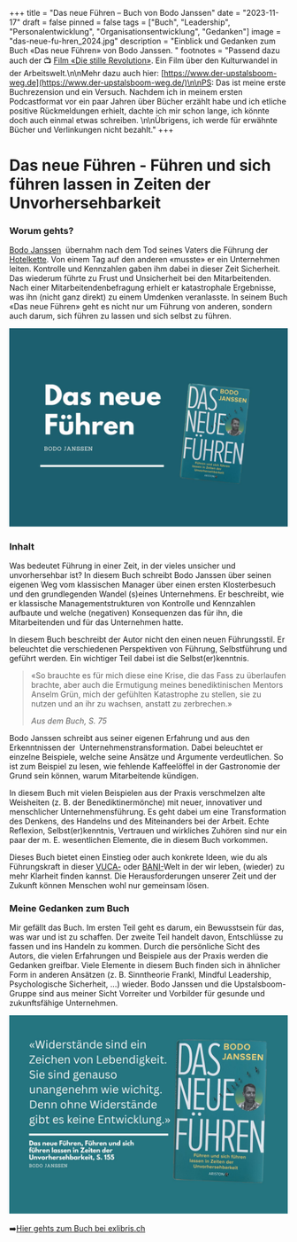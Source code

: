 +++
title = "Das neue Führen – Buch von Bodo Janssen"
date = "2023-11-17"
draft = false
pinned = false
tags = ["Buch", "Leadership", "Personalentwicklung", "Organisationsentwicklung", "Gedanken"]
image = "das-neue-fu-hren_2024.jpg"
description = "Einblick und Gedanken zum Buch «Das neue Führen» von Bodo Janssen. "
footnotes = "Passend dazu auch der 📺 [Film «Die stille Revolution»](https://www.die-stille-revolution.de). Ein Film über den Kulturwandel in der Arbeitswelt.\n\nMehr dazu auch hier: [https://www.der-upstalsboom-weg.de](https://www.der-upstalsboom-weg.de/)\n\nPS: Das ist meine erste Buchrezension und ein Versuch. Nachdem ich in meinem ersten Podcastformat vor ein paar Jahren über Bücher erzählt habe und ich etliche positive Rückmeldungen erhielt, dachte ich mir schon lange, ich könnte doch auch einmal etwas schreiben. \n\nÜbrigens, ich werde für erwähnte Bücher und Verlinkungen nicht bezahlt."
+++
# Das neue Führen - Führen und sich führen lassen in Zeiten der Unvorhersehbarkeit

### Worum gehts?

[Bodo Janssen](https://www.ndr.de/geschichte/koepfe/14-Juni-1998-Entfuehrungsopfer-Bodo-Janssen-wird-befreit,bodojanssen102.html)  übernahm nach dem Tod seines Vaters die Führung der [Hotelkette](https://www.upstalsboom.de/). Von einem Tag auf den anderen «musste» er ein Unternehmen leiten. Kontrolle und Kennzahlen gaben ihm dabei in dieser Zeit Sicherheit. Das wiederum führte zu Frust und Unsicherheit bei den Mitarbeitenden. Nach einer Mitarbeitendenbefragung erhielt er katastrophale Ergebnisse, was ihn (nicht ganz direkt) zu einem Umdenken veranlasste. In seinem Buch «Das neue Führen» geht es nicht nur um Führung von anderen, sondern auch darum, sich führen zu lassen und sich selbst zu führen. 

![](blue-gradient-christian-church-schedule-he-is-risen-easter-postcard.jpg)

### Inhalt

Was bedeutet Führung in einer Zeit, in der vieles unsicher und unvorhersehbar ist? In diesem Buch schreibt Bodo Janssen über seinen eigenen Weg vom klassischen Manager über einen ersten Klosterbesuch und den grundlegenden Wandel (s)eines Unternehmens. Er beschreibt, wie er klassische Managementstrukturen von Kontrolle und Kennzahlen aufbaute und welche (negativen) Konsequenzen das für ihn, die Mitarbeitenden und für das Unternehmen hatte. 

In diesem Buch beschreibt der Autor nicht den einen neuen Führungsstil. Er beleuchtet die verschiedenen Perspektiven von Führung, Selbstführung und geführt werden. Ein wichtiger Teil dabei ist die Selbst(er)kenntnis. 

> «So brauchte es für mich diese eine Krise, die das Fass zu überlaufen brachte, aber auch die Ermutigung meines benediktinischen Mentors Anselm Grün, mich der gefühlten Katastrophe zu stellen, sie zu nutzen und an ihr zu wachsen, anstatt zu zerbrechen.» 
>
> *Aus dem Buch, S. 75*

Bodo Janssen schreibt aus seiner eigenen Erfahrung und aus den Erkenntnissen der  Unternehmenstransformation. Dabei beleuchtet er einzelne Beispiele, welche seine Ansätze und Argumente verdeutlichen. So ist zum Beispiel zu lesen, wie fehlende Kaffeelöffel in der Gastronomie der Grund sein können, warum Mitarbeitende kündigen. 

In diesem Buch mit vielen Beispielen aus der Praxis verschmelzen alte Weisheiten (z. B. der Benediktinermönche) mit neuer, innovativer und menschlicher Unternehmensführung. Es geht dabei um eine Transformation des Denkens, des Handelns und des Miteinanders bei der Arbeit. Echte Reflexion, Selbst(er)kenntnis, Vertrauen und wirkliches Zuhören sind nur ein paar der m. E. wesentlichen Elemente, die in diesem Buch vorkommen.

Dieses Buch bietet einen Einstieg oder auch konkrete Ideen, wie du als Führungskraft in dieser [VUCA-](https://de.wikipedia.org/wiki/VUCA) oder [BANI-](https://fh-hwz.ch/news/was-bedeutet-bani)Welt in der wir leben, (wieder) zu mehr Klarheit finden kannst. Die Herausforderungen unserer Zeit und der Zukunft können Menschen wohl nur gemeinsam lösen.  

### Meine Gedanken zum Buch

Mir gefällt das Buch. Im ersten Teil geht es darum, ein Bewusstsein für das, was war und ist zu schaffen. Der zweite Teil handelt davon, Entschlüsse zu fassen und ins Handeln zu kommen. Durch die persönliche Sicht des Autors, die vielen Erfahrungen und Beispiele aus der Praxis werden die Gedanken greifbar. Viele Elemente in diesem Buch finden sich in ähnlicher Form in anderen Ansätzen (z. B. Sinntheorie Frankl, Mindful Leadership, Psychologische Sicherheit, …) wieder. Bodo Janssen und die Upstalsboom-Gruppe sind aus meiner Sicht Vorreiter und Vorbilder für gesunde und zukunftsfähige Unternehmen.

![](widerstand.jpg)

➡️[Hier gehts zum ](https://www.exlibris.ch/de/buecher-buch/deutschsprachige-buecher/bodo-janssen/das-neue-fuehren/id/9783424202854/)[Buch bei exlibris.ch](https://www.exlibris.ch/de/buecher-buch/deutschsprachige-buecher/bodo-janssen/das-neue-fuehren/id/9783424202854/)

<script class="podigee-podcast-player" src="https://player.podigee-cdn.net/podcast-player/javascripts/podigee-podcast-player.js" data-configuration="https://entwicklungsfreiraum-siebenminuten.podigee.io/2-das-neue-fuehren/embed?context=external"></script>